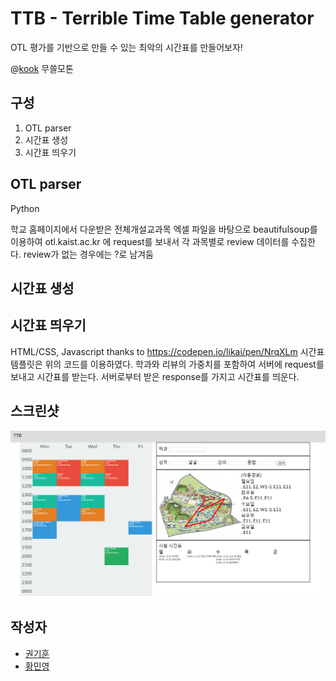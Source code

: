 # TTB - Terrible Time Table generator
OTL 평가를 기반으로 만들 수 있는 최악의 시간표를 만들어보자! 

@[kook](https://github.com/team-kook) 무쓸모톤


## 구성
1. OTL parser
2. 시간표 생성
3. 시간표 띄우기

## OTL parser

Python

학교 홈페이지에서 다운받은 전체개설교과목 엑셀 파일을 바탕으로 beautifulsoup를 이용하여 otl.kaist.ac.kr 에 request를 보내서 각 과목별로 review 데이터를 수집한다. review가 없는 경우에는 ?로 남겨둠

## 시간표 생성

## 시간표 띄우기

HTML/CSS, Javascript
thanks to https://codepen.io/likai/pen/NrqXLm 
시간표 템플릿은 위의 코드를 이용하였다.
학과와 리뷰의 가중치를 포함하여 서버에 request를 보내고 시간표를 받는다.
서버로부터 받은 response를 가지고 시간표를 띄운다.


## 스크린샷
![screenshot](./screenshot.PNG)

## 작성자
- [권기훈](https://github.com/KwonKyoon)
- [황민영](https://github.com/Daniel-H-99)

